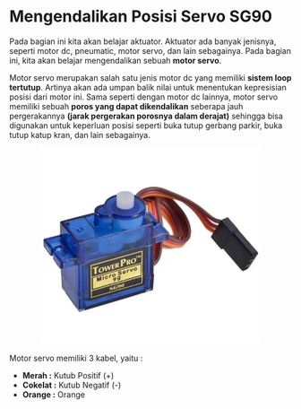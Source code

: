 # Mengendalikan Posisi Servo SG90

Pada bagian ini kita akan belajar aktuator. Aktuator ada banyak jenisnya, seperti motor dc, pneumatic, motor servo, dan lain sebagainya. Pada bagian ini, kita akan belajar mengendalikan sebuah **motor servo**.

Motor servo merupakan salah satu jenis motor dc yang memiliki **sistem loop tertutup**. Artinya akan ada umpan balik nilai untuk menentukan kepresisian posisi dari motor ini. Sama seperti dengan motor dc lainnya, motor servo memiliki sebuah **poros yang dapat dikendalikan** seberapa jauh pergerakannya **(jarak pergerakan porosnya dalam derajat)** sehingga bisa digunakan untuk keperluan posisi seperti buka tutup gerbang parkir, buka tutup katup kran, dan lain sebagainya.

<p align="center">
<img src="/Gambar/servo-sg90.png" height="350">
</p>

Motor servo memiliki 3 kabel, yaitu :
* **Merah :** Kutub Positif (+)
* **Cokelat :** Kutub Negatif (-)
* **Orange :** Orange

